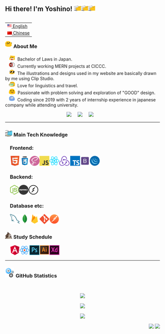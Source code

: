 ## Hi there! I'm Yoshino! <img src="images/meow_code.gif" height="23"><img src="images/meow_code.gif" height="23"><img src="images/meow_code.gif" height="23">

<table align="right">
 <tr><td><a href="README.md"><img src="images/us-flag.png" height="14"> English</a></td></tr>
 <tr><td><a href="README_zh.md"><img src="images/china-flag.png" height="10"> Chinese</a></td></tr>
</table>

### <img src="images/party_blob.gif" height="23">&nbsp;About Me

&nbsp;&nbsp;&nbsp;<img src="images/meow_jp.png" height="20"> &nbsp;Bachelor of Laws in Japan. \
&nbsp;&nbsp;&nbsp;<img src="images/blob_in_pokeball.gif" height="20"> &nbsp;Currently working MERN projects at CICCC. \
&nbsp;&nbsp;&nbsp;<img src="images/blob-sunglasses.gif" height="20"> &nbsp;The illustrations and designs used in my website are basically drawn by me using Clip Studio. \
&nbsp;&nbsp;&nbsp;<img src="images/blob-yes.png" height="20"> &nbsp;Love for linguistics and travel.\
&nbsp;&nbsp;&nbsp;<img src="images/allo-tongue.gif" height="20"> &nbsp;Passionate with problem solving and exploration of "GOOD" design. \
&nbsp;&nbsp;&nbsp;<img src="images/splatblob_rainbow.gif" height="20"> &nbsp;Coding since 2019 with 2 years of internship experience in japanese company while attending university.

<p align="center">
  <a href="mailto:yosino8512@gmail.com"><img src="https://img.shields.io/badge/gmail-%23D14836.svg?&style=for-the-badge&logo=gmail&logoColor=white" /></a>&nbsp;&nbsp;&nbsp;&nbsp;
   <a href="https://www.linkedin.com/in/yoshino-yayama-a79365218/"><img src="https://img.shields.io/badge/linkedin-%230077B5.svg?&style=for-the-badge&logo=linkedin&logoColor=white" /></a>&nbsp;&nbsp;&nbsp;&nbsp;
   <a href="https://www.instagram.com/yoshinoyayama/"><img src="https://img.shields.io/badge/instagram-%23dc2743.svg?&style=for-the-badge&logo=instagram&logoColor=white" /></a>&nbsp;&nbsp;&nbsp;&nbsp;
</p>

<hr/>

### <img src="images/cat_type.gif" height="23">&nbsp;Main Tech Knowledge

### &nbsp;&nbsp;&nbsp;&nbsp;Frontend:

&nbsp;&nbsp;&nbsp;&nbsp;<img src="images/html5.png" height="32"><img src="images/css.jpg" height="32"><img src="images/sass.png" height="32"><img src="images/javascript.png" height="32"><img src="images/react.png" height="32"><img src="images/redux.png" height="32"><img src="images/typescript.png" height="32"><img src="images/bootstrap.png" height="32"><img src="images/jquery1.png" height="32">

### &nbsp;&nbsp;&nbsp;&nbsp;Backend:

&nbsp;&nbsp;&nbsp;&nbsp;<img src="images/nodejs.png" height="32"><img src="images/express.png" height="32"><img src="images/socket-io.png" height="32">

### &nbsp;&nbsp;&nbsp;&nbsp;Database etc:

&nbsp;&nbsp;&nbsp;&nbsp;<img src="images/mysql.png" height="32"><img src="images/mongo_db.png" height="32"><img src="images/firebase.png" height="32"><img src="images/gitNew.png" height="32"><img src="images/postman.png" height="32">

### <img src="images/confused_dog.gif" height="23">&nbsp;Study Schedule

&nbsp;&nbsp;&nbsp;&nbsp;<img src="images/angular.png" height="32"><img src="images/react_native.png" height="32"><img src="images/photoshop.png" height="32"><img src="images/illustrator.png" height="32"><img src="images/adobe_xd.png" height="32">

<hr/>


### <img src="images/gears.gif" height="32">&nbsp;GitHub Statistics

  <br/>
    <p align="center">
        <img height="200px" src="https://github-readme-streak-stats.herokuapp.com?user=yoshino9397&theme=neon-palenight&date_format=M%20j%5B%2C%20Y%5D" />
    </p>
    <p align="center">
        <img height="170px" src="https://github-readme-stats.vercel.app/api?username=yoshino9397&hide_title=true&hide_border=true&show_icons=true&include_all_commits=true&count_private=true&line_height=21&theme=nightowl" />
    </p>
    <p align="center">
    <img height="170px" src="https://github-readme-stats.vercel.app/api/top-langs/?username=yoshino9397&hide=html&hide_title=true&hide_border=true&layout=compact&langs_count=8&theme=nightowl" />
    </p>

<p align="right">
<img src="https://komarev.com/ghpvc/?username=yoshino9397&style=plastic&label=Views"><img>
<img src="https://badges.pufler.dev/visits/yoshino9397/yoshino9397?color=darkorange&logo=github" />
</p>
